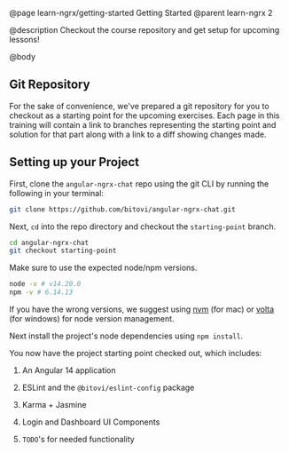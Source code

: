 @page learn-ngrx/getting-started Getting Started
@parent learn-ngrx 2

@description Checkout the course repository and get setup for upcoming lessons!

@body

## Git Repository

For the sake of convenience, we've prepared a git repository for you to checkout as a starting point for the upcoming exercises. Each page in this training will contain a link to branches representing the starting point and solution for that part along with a link to a diff showing changes made.


## Setting up your Project

First, clone the `angular-ngrx-chat` repo using the git CLI by running the following in your terminal:

```bash
git clone https://github.com/bitovi/angular-ngrx-chat.git
```

Next, `cd` into the repo directory and checkout the `starting-point` branch.

```bash
cd angular-ngrx-chat
git checkout starting-point
```

Make sure to use the expected node/npm versions.

```bash
node -v # v14.20.0
npm -v # 6.14.13
```

If you have the wrong versions, we suggest using [nvm](https://github.com/nvm-sh/nvm#installing-and-updating) (for mac) or [volta](https://docs.volta.sh/guide/getting-started) (for windows) for node version management.

Next install the project's node dependencies using `npm install`.

You now have the project starting point checked out, which includes:

1. An Angular 14 application

2. ESLint and the `@bitovi/eslint-config` package

3. Karma + Jasmine

4. Login and Dashboard UI Components

5. `TODO`'s for needed functionality

